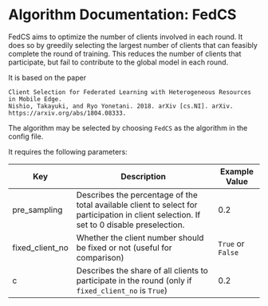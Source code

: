 # Algorithm Documentation: FedCS

FedCS aims to optimize the number of clients involved in each round. It does so by greedily selecting the largest number of clients that can feasibly complete the round of training.
This reduces the number of clients that participate, but fail to contribute to the global model in each round.

It is based on the paper 
```
Client Selection for Federated Learning with Heterogeneous Resources in Mobile Edge.
Nishio, Takayuki, and Ryo Yonetani. 2018. arXiv [cs.NI]. arXiv. https://arxiv.org/abs/1804.08333.
```
The algorithm may be selected by choosing `FedCS` as the algorithm in the config file.

It requires the following parameters:

| Key             | Description                                                                                                                               | Example Value     |
|-----------------|-------------------------------------------------------------------------------------------------------------------------------------------|-------------------|
| pre_sampling    | Describes the percentage of the total available client to select for participation in client selection. If set to 0 disable preselection. | 0.2               |
| fixed_client_no | Whether the client number should be fixed or not (useful for comparison)                                                                  | `True` or `False` |
| c               | Describes the share of all clients to participate in the round (only if `fixed_client_no` is `True`)                                      | 0.2               |